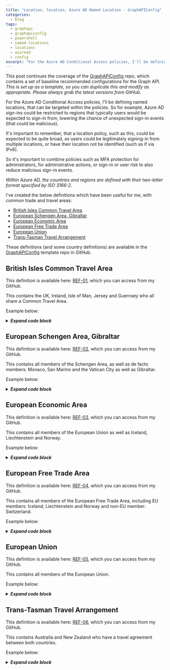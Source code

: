 ```yaml
---
title: "Location, location, Azure AD Named Location - GraphAPIConfig"
categories:
  - blog
tags:
  - graphapi
  - graphapiconfig
  - powershell
  - named-locations
  - locations
  - azuread
  - config
excerpt: "For the Azure AD Conditional Access policies, I'll be defining named locations, that can be targeted within the policies..."
---
```

This post continues the coverage of the [GraphAPIConfig][GraphAPIConfig] repo, which contains a set of baseline recommended configurations for the Graph API. _This is set up as a template, so you can duplicate this and modify as appropriate. Please always grab the latest versions from GitHub._

For the Azure AD Conditional Access policies, I'll be defining named locations, that can be targeted within the policies. So for example, Azure AD sign-ins could be restricted to regions that typically users would be expected to sign-in from, lowering the chance of unexpected sign-in events (that could be malicious).

It's important to remember, that a location policy, such as this, could be expected to be quite broad, as users could be legitimately signing-in from multiple locations, or have their location not be identified (such as if via IPv6).

So it's important to combine policies such as MFA protection for administrators, for administrative actions, or sign-in or user risk to also reduce malicious sign-in events.

_Within Azure AD, the countries and regions are defined with their two-letter format specified by ISO 3166-2._

I've created the below definitions which have been useful for me, with common trade and travel areas:
- [British Isles Common Travel Area](#british-isles-common-travel-area)
- [European Schengen Area, Gibraltar](#european-schengen-area-gibraltar)
- [European Economic Area](#european-economic-area)
- [European Free Trade Area](#european-free-trade-area)
- [European Union](#european-union)
- [Trans-Tasman Travel Arrangement](#trans-tasman-travel-arrangement)

These definitions (and some country definitions) are available in the [GraphAPIConfig][GraphAPIConfig] template repo in GitHub.

## British Isles Common Travel Area
This definition is available here: [REF-01][location-ref1], which you can access from my GitHub.

This contains the UK, Ireland, Isle of Man, Jersey and Guernsey who all share a Common Travel Area.

Example below:

<details>
  <summary><em><strong>Expand code block</strong></em></summary>

```json
{
  "SVC": null,
  "REF": "01",
  "ENV": null,
  "@odata.context": "https://graph.microsoft.com/beta/$metadata#identity/conditionalAccess/namedLocations/$entity",
  "@odata.type": "#microsoft.graph.countryNamedLocation",
  "countriesAndRegions": [
    "GB",
    "IE",
    "IM",
    "JE",
    "GG"
  ],
  "createdDateTime": "2021-03-19T16:34:42.012456Z",
  "displayName": "REF-01; British Isles Common Travel Area, IPv6 and Unknown",
  "id": "102afe99-db6a-49d1-bdb6-45f973812aaf",
  "includeUnknownCountriesAndRegions": true,
  "modifiedDateTime": "2021-03-19T16:34:42.012456Z"
}
```

</details>

## European Schengen Area, Gibraltar
This definition is available here: [REF-02][location-ref2], which you can access from my GitHub.

This contains all members of the Schengen Area, as well as de facto members: Monaco, San Marino and the Vatican City as well as Gibraltar.

Example below:

<details>
  <summary><em><strong>Expand code block</strong></em></summary>

```json
{
  "SVC": null,
  "REF": "02",
  "ENV": null,
  "@odata.context": "https://graph.microsoft.com/beta/$metadata#identity/conditionalAccess/namedLocations/$entity",
  "@odata.type": "#microsoft.graph.countryNamedLocation",
  "countriesAndRegions": [
    "BG",
    "CZ",
    "DK",
    "DE",
    "EE",
    "GR",
    "ES",
    "FR",
    "IT",
    "LV",
    "LT",
    "LU",
    "HU",
    "MT",
    "NL",
    "AT",
    "PL",
    "PT",
    "SI",
    "SK",
    "FI",
    "SE",
    "IS",
    "LI",
    "NO",
    "CH",
    "SM",
    "MC",
    "VA",
    "GI"
  ],
  "createdDateTime": "2021-04-07T17:00:29.0646195Z",
  "displayName": "REF-02; European Schengen Area, Gibraltar, IPv6 and unknown",
  "id": "1a464618-4117-4814-acd2-49430ea52ae1",
  "includeUnknownCountriesAndRegions": true,
  "modifiedDateTime": "2021-04-07T17:00:29.0646195Z"
}
```

</details>

## European Economic Area
This definition is available here: [REF-03][location-ref3], which you can access from my GitHub.

This contains all members of the European Union as well as Iceland, Liechtenstein and Norway. 

Example below:

<details>
  <summary><em><strong>Expand code block</strong></em></summary>

```json
{
  "SVC": null,
  "REF": "03",
  "ENV": null,
  "@odata.context": "https://graph.microsoft.com/beta/$metadata#identity/conditionalAccess/namedLocations/$entity",
  "@odata.type": "#microsoft.graph.countryNamedLocation",
  "countriesAndRegions": [
    "BE",
    "BG",
    "CZ",
    "DK",
    "DE",
    "EE",
    "IE",
    "GR",
    "ES",
    "FR",
    "HR",
    "IT",
    "CY",
    "LV",
    "LT",
    "LU",
    "HU",
    "MT",
    "NL",
    "AT",
    "PL",
    "PT",
    "RO",
    "SI",
    "SK",
    "FI",
    "SE",
    "IS",
    "LI",
    "NO"
  ],
  "createdDateTime": "2021-04-07T14:42:58.5561438Z",
  "displayName": "REF-03; European Economic Area, IPv6 and unknown",
  "id": "189ca541-390a-4a36-843e-d6ee76c45b2b",
  "includeUnknownCountriesAndRegions": true,
  "modifiedDateTime": "2021-04-07T14:42:58.5561438Z"
}
```

</details>

## European Free Trade Area
This definition is available here: [REF-04][location-ref4], which you can access from my GitHub.

This contains all members of the European Free Trade Area, including EU members: Iceland, Liechtenstein and Norway and non-EU member: Switzerland.

Example below:

<details>
  <summary><em><strong>Expand code block</strong></em></summary>

```json
{
  "SVC": null,
  "REF": "04",
  "ENV": null,
  "@odata.context": "https://graph.microsoft.com/beta/$metadata#identity/conditionalAccess/namedLocations/$entity",
  "@odata.type": "#microsoft.graph.countryNamedLocation",
  "countriesAndRegions": [
    "IS",
    "LI",
    "NO",
    "CH"
  ],
  "createdDateTime": "2021-04-07T14:43:00.2575629Z",
  "displayName": "REF-04; European Free Trade Area, IPv6 and unknown",
  "id": "185c3f18-c730-4500-a023-4f57ca1456ea",
  "includeUnknownCountriesAndRegions": true,
  "modifiedDateTime": "2021-04-07T14:43:00.2575629Z"
}
```

</details>

## European Union
This definition is available here: [REF-05][location-ref5], which you can access from my GitHub.

This contains all members of the European Union.

Example below:

<details>
  <summary><em><strong>Expand code block</strong></em></summary>

```json
{
  "SVC": null,
  "REF": "05",
  "ENV": null,
  "@odata.context": "https://graph.microsoft.com/beta/$metadata#identity/conditionalAccess/namedLocations/$entity",
  "@odata.type": "#microsoft.graph.countryNamedLocation",
  "countriesAndRegions": [
    "BE",
    "BG",
    "CZ",
    "DK",
    "DE",
    "EE",
    "IE",
    "GR",
    "ES",
    "FR",
    "HR",
    "IT",
    "CY",
    "LV",
    "LT",
    "LU",
    "HU",
    "MT",
    "NL",
    "AT",
    "PL",
    "PT",
    "RO",
    "SI",
    "SK",
    "FI",
    "SE"
  ],
  "createdDateTime": "2021-04-07T14:43:02.3787977Z",
  "displayName": "REF-05; European Union, IPv6 and unknown",
  "id": "13f4c7af-8f08-4b97-9d62-8cf21e6e521d",
  "includeUnknownCountriesAndRegions": true,
  "modifiedDateTime": "2021-04-07T14:43:02.3787977Z"
}
```

</details>

## Trans-Tasman Travel Arrangement
This definition is available here: [REF-06][location-ref6], which you can access from my GitHub.

This contains Australia and New Zealand who have a travel agreement between both countries.

Example below:

<details>
  <summary><em><strong>Expand code block</strong></em></summary>

```json
{
  "SVC": null,
  "REF": "06",
  "ENV": null,
  "@odata.context": "https://graph.microsoft.com/beta/$metadata#identity/conditionalAccess/namedLocations/$entity",
  "@odata.type": "#microsoft.graph.countryNamedLocation",
  "countriesAndRegions": [
    "AU",
    "NZ"
  ],
  "createdDateTime": "2021-04-07T17:44:34.6135093Z",
  "displayName": "REF-06; Trans-Tasman Travel Arrangement, IPv6 and Unknown",
  "id": "12a1a810-77cc-4050-862d-caed0dca1b56",
  "includeUnknownCountriesAndRegions": true,
  "modifiedDateTime": "2021-04-07T17:44:34.6135093Z"
}
```

</details>

[location-ref1]: https://github.com/wesley-trust/GraphAPIConfig/blob/main/AzureAD/NamedLocations/REF-01%3B%20British%20Isles%20Common%20Travel%20Area%2C%20IPv6%20and%20Unknown.json
[location-ref2]: https://github.com/wesley-trust/GraphAPIConfig/blob/main/AzureAD/NamedLocations/REF-02%3B%20European%20Schengen%20Area%2C%20Gibraltar%2C%20IPv6%20and%20unknown.json
[location-ref3]: https://github.com/wesley-trust/GraphAPIConfig/blob/main/AzureAD/NamedLocations/REF-03%3B%20European%20Economic%20Area%2C%20IPv6%20and%20unknown.json
[location-ref4]: https://github.com/wesley-trust/GraphAPIConfig/blob/main/AzureAD/NamedLocations/REF-04%3B%20European%20Free%20Trade%20Area%2C%20IPv6%20and%20unknown.json
[location-ref5]: https://github.com/wesley-trust/GraphAPIConfig/blob/main/AzureAD/NamedLocations/REF-05%3B%20European%20Union%2C%20IPv6%20and%20unknown.json
[location-ref6]: https://github.com/wesley-trust/GraphAPIConfig/blob/main/AzureAD/NamedLocations/REF-06%3B%20Trans-Tasman%20Travel%20Arrangement%2C%20IPv6%20and%20Unknown.json
[GraphAPIConfig]: https://github.com/wesley-trust/GraphAPIConfig
